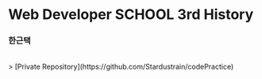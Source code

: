 # Web Developer SCHOOL 3rd History
### 한근택
<br>
> [Private Repository](https://github.com/Stardustrain/codePractice)

